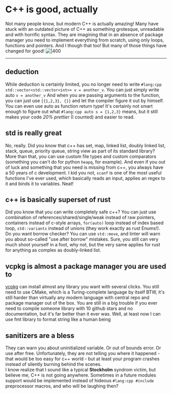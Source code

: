 # C++ is good, actually
Not many people know, but modern C++ is actually amazing!
Many have stuck with an outdated picture of C++ as something grotesque, unreadable and with horrific syntax. 
They are imagining that in an absence of package manager you need to implement everything from scratch, using only loops, functions and pointers.
And I though that too! But many of those things have changed for good!
![|400](https://www.incredibuild.com/wp-content/uploads/2021/10/The_evolution_of_C_updated_800x533.jpg)

-----------
## deduction
While deduction is certainly limited, you no longer need to write `#lang:cpp std::vector<std::vector<int>> v = another_v`. You can just simply write auto `v = another_v` And when you are passing arguments to the function, you can just use `{{1,2,3}, {}}` and let the compiler figure it out by himself. You can even use auto as function return type! It's certainly not smart enough to figure out what `#lang:cpp auto s = {1,2,3}` means, but it still makes your code *20% prettier* (I counted) and easier to read. 

## std is really great
No, really. Did you know that c++ has set, map, linked list, doubly linked list, stack, queue, priority queue, string view as part of its standard library? More than that, you can use custom file types and custom comparators (something you can't do for python `heapq`, for example). And even if you out of luck and something that you need is missing from c++, you always have a 50 years of c development. I kid you not, `scanf` is one of the most useful functions I've ever used, which basically reads an input, applies an regex to it and binds it to variables. Neat!

## c++ is basically superset of rust
Did you know that you can write completely safe c++? You can just use combination of references/shared/single/weak instead of raw pointers, containers instead of c-style arrays, `for(auto)` loop instead of index based loop, `std::variants` instead of unions (they work exactly as rust Enums!). Do you want borrow checker? You can use `std::move`, and linter will warn you about so-called "use after borrow" mistakes. Sure, you still can very much shoot yourself in a foot, why not, but the very same applies for rust for anything as complex as doubly-linked list.  
## vcpkg is almost a package manager you are used to
[vcpkg](https://vcpkg.io/) can install almost any library you want with several clicks. You still need to use CMake, which is a Turing-complete language by itself BTW, it's still harder than virtually any modern language with central repo and package manager out of the box. You are still in a big trouble if you ever need to compile someone library with 10 github stars and no documentation, but it's far better than it ever was. Well, at least now I can use fmt library to format string like a human being
## sanitizers are a bless
  They can warn you about uninitialized variable. Or out of bounds error. Or use after free. Unfortunately, they are not telling you where it happened - that would be too easy for c++ world - but at least your program crashes instead of silently burning behind the scenes.  
I know realize that I sound like a typical **Stockholm** syndrom victim, but believe me, C++ is not going anywhere. Sometimes in a future modules support would be implemented instead of hideous `#lang:cpp #include` preprocessor macros, and who will be laughing then?  
